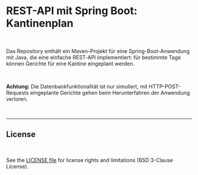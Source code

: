 # REST-API mit Spring Boot: Kantinenplan #

<br>

Das Repository enthält ein Maven-Projekt für eine Spring-Boot-Anwendung mit Java, die eine einfache
REST-API implementiert: für bestimmte Tage können Gerichte für eine Kantine eingeplant werden.

<br>

**Achtung:** 
Die Datenbankfunktionalität ist nur simuliert, mit HTTP-POST-Requests eingeplante Gerichte gehen
beim Herunterfahren der Anwendung verloren.

<br>

----

## License ##

<br>

See the [LICENSE file](LICENSE.md) for license rights and limitations (BSD 3-Clause License).

<br>